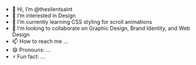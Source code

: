 - 👋 Hi, I’m @thesilentsaint
- 👀 I’m interested in Design
- 🌱 I’m currently learning CSS styling for scroll animations
- 💞️ I’m looking to collaborate on Graphic Design, Brand Identity, and Web Design
- 📫 How to reach me ...
- 😄 Pronouns: ...
- ⚡ Fun fact: ...

<!---
thesilentsaint/thesilentsaint is a ✨ special ✨ repository because its `README.md` (this file) appears on your GitHub profile.
You can click the Preview link to take a look at your changes.
--->

